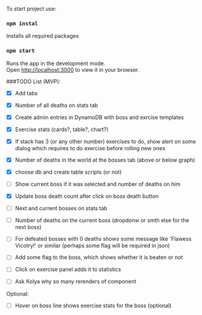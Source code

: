 

To start project use:


### `npm instal` 
Installs all required packages

### `npm start` 
Runs the app in the development mode.\
Open [http://localhost:3000](http://localhost:3000) to view it in your browser.



###TODO List (MVP):

- [x] Add tabs
- [x] Number of all deaths on stats tab
- [x] Create admin entries in DynamoDB with boss and exrcise templates
- [x] Exercise stats (cards?, table?, chart?)
- [x] If stack has 3 (or any other number) exercises to do, show alert on some dialog which requires to do exercise before rolling new ones
- [x] Number of deaths in the world at the bosses tab (above or below graph)
- [x] choose db and create table scripts (or not)
- [ ] Show current boss if it was selected and number of deaths on him
- [x] Update boss death count after click on boss death button
- [ ] Next and current bosses on stats tab
- [ ] Number of deaths on the current boss (dropdonw or smth else for the next boss)
- [ ] For defeated bosses with 0 deaths shows some message like 'Flawess Vicotry!' or similar (perhaps some flag will be required in json) 
- [ ] Add some flag to the boss, which shows whether it is beaten or not
- [ ] Click on exercise panel adds it to statistics 
- [ ] Ask Kolya why so many rerenders of component


Optional:
- [ ] Hover on boss line shows exercise stats for the boss (optional)